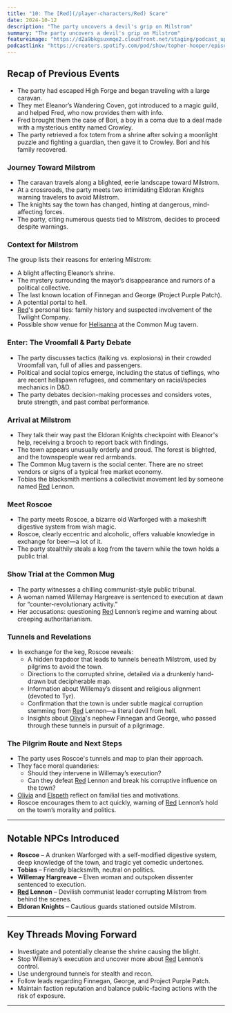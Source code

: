 ```yaml
---
title: "10: The [Red](/player-characters/Red) Scare"
date: 2024-10-12
description: "The party uncovers a devil's grip on Milstrom"
summary: "The party uncovers a devil's grip on Milstrom"
featureimage: "https://d2a9bkgsuxmqe2.cloudfront.net/staging/podcast_uploaded_episode400/41448639/41448639-1728757947491-e3ed88ae9a4b.jpg"
podcastlink: "https://creators.spotify.com/pod/show/topher-hooper/episodes/C4-E10-The-[Red](/player-characters/Red)-Scare-e2piu6o"
---
```


## Recap of Previous Events
- The party had escaped High Forge and began traveling with a large caravan.
- They met Eleanor’s Wandering Coven, got introduced to a magic guild, and helped Fred, who now provides them with info.
- Fred brought them the case of Bori, a boy in a coma due to a deal made with a mysterious entity named Crowley.
- The party retrieved a fox totem from a shrine after solving a moonlight puzzle and fighting a guardian, then gave it to Crowley. Bori and his family recovered.


### Journey Toward Milstrom
- The caravan travels along a blighted, eerie landscape toward Milstrom.
- At a crossroads, the party meets two intimidating Eldoran Knights warning travelers to avoid Milstrom.
- The knights say the town has changed, hinting at dangerous, mind-affecting forces.
- The party, citing numerous quests tied to Milstrom, decides to proceed despite warnings.


### Context for Milstrom
The group lists their reasons for entering Milstrom:
- A blight affecting Eleanor’s shrine.
- The mystery surrounding the mayor’s disappearance and rumors of a political collective.
- The last known location of Finnegan and George (Project Purple Patch).
- A potential portal to hell.
- [Red](/player-characters/Red)'s personal ties: family history and suspected involvement of the Twilight Company.
- Possible show venue for [Helisanna](/player-characters/Helisanna) at the Common Mug tavern.


### Enter: The Vroomfall & Party Debate
- The party discusses tactics (talking vs. explosions) in their crowded Vroomfall van, full of allies and passengers.
- Political and social topics emerge, including the status of tieflings, who are recent hellspawn refugees, and commentary on racial/species mechanics in D&D.
- The party debates decision-making processes and considers votes, brute strength, and past combat performance.


### Arrival at Milstrom
- They talk their way past the Eldoran Knights checkpoint with Eleanor's help, receiving a brooch to report back with findings.
- The town appears unusually orderly and proud. The forest is blighted, and the townspeople wear red armbands.
- The Common Mug tavern is the social center. There are no street vendors or signs of a typical free market economy.
- Tobias the blacksmith mentions a collectivist movement led by someone named [Red](/player-characters/Red) Lennon.


### Meet Roscoe
- The party meets Roscoe, a bizarre old Warforged with a makeshift digestive system from wish magic.
- Roscoe, clearly eccentric and alcoholic, offers valuable knowledge in exchange for beer—a lot of it.
- The party stealthily steals a keg from the tavern while the town holds a public trial.


### Show Trial at the Common Mug
- The party witnesses a chilling communist-style public tribunal.
- A woman named Willemay Hargreave is sentenced to execution at dawn for “counter-revolutionary activity.”
- Her accusations: questioning [Red](/player-characters/Red) Lennon’s regime and warning about creeping authoritarianism.


### Tunnels and Revelations
- In exchange for the keg, Roscoe reveals:
  - A hidden trapdoor that leads to tunnels beneath Milstrom, used by pilgrims to avoid the town.
  - Directions to the corrupted shrine, detailed via a drunkenly hand-drawn but decipherable map.
  - Information about Willemay’s dissent and religious alignment (devoted to Tyr).
  - Confirmation that the town is under subtle magical corruption stemming from [Red](/player-characters/Red) Lennon—a literal devil from hell.
  - Insights about [Olivia](/player-characters/Olivia)'s nephew Finnegan and George, who passed through these tunnels in pursuit of a pilgrimage.


### The Pilgrim Route and Next Steps
- The party uses Roscoe's tunnels and map to plan their approach.
- They face moral quandaries:
  - Should they intervene in Willemay’s execution?
  - Can they defeat [Red](/player-characters/Red) Lennon and break his corruptive influence on the town?
- [Olivia](/player-characters/Olivia) and [Elspeth](/player-characters/Elspeth) reflect on familial ties and motivations.
- Roscoe encourages them to act quickly, warning of [Red](/player-characters/Red) Lennon’s hold on the town’s morality and politics.

---

## Notable NPCs Introduced
- **Roscoe** – A drunken Warforged with a self-modified digestive system, deep knowledge of the town, and tragic yet comedic undertones.
- **Tobias** – Friendly blacksmith, neutral on politics.
- **Willemay Hargreave** – Elven woman and outspoken dissenter sentenced to execution.
- **[Red](/player-characters/Red) Lennon** – Devilish communist leader corrupting Milstrom from behind the scenes.
- **Eldoran Knights** – Cautious guards stationed outside Milstrom.

---

## Key Threads Moving Forward
- Investigate and potentially cleanse the shrine causing the blight.
- Stop Willemay’s execution and uncover more about [Red](/player-characters/Red) Lennon’s control.
- Use underground tunnels for stealth and recon.
- Follow leads regarding Finnegan, George, and Project Purple Patch.
- Maintain faction reputation and balance public-facing actions with the risk of exposure.

---
